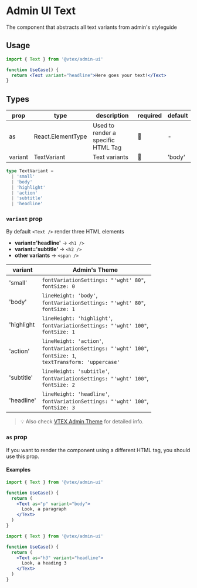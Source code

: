 # Admin UI Text

The component that abstracts all text variants from admin's styleguide

## Usage

```jsx
import { Text } from '@vtex/admin-ui'

function UseCase() {
  return <Text variant="headline">Here goes your text!</Text>
}
```

## Types

| prop    | type              | description                        | required | default |
| ------- | ----------------- | ---------------------------------- | -------- | ------- |
| as      | React.ElementType | Used to render a specific HTML Tag | 🚫       | -       |
| variant | TextVariant       | Text variants                      | 🚫       | 'body'  |

```ts
type TextVariant =
  | 'small'
  | 'body'
  | 'highlight'
  | 'action'
  | 'subtitle'
  | 'headline'
```

### `variant` prop

By default `<Text />` render three HTML elements

- **variant='headline'** -> `<h1 />`
- **variant='subtitle'** -> `<h2 />`
- **other variants** -> `<span />`

| variant    | Admin's Theme                                                                                                       |
| ---------- | ------------------------------------------------------------------------------------------------------------------- |
| 'small'    | `fontVariationSettings: "'wght' 80"`,<br>`fontSize: 0`                                                              |
| 'body'     | `lineHeight: 'body'`,<br> `fontVariationSettings: "'wght' 80"`,<br> `fontSize: 1`                                   |
| 'highlight | `lineHeight: 'highlight'`,<br> `fontVariationSettings: "'wght' 100"`,<br> `fontSize: 1`                             |
| 'action'   | `lineHeight: 'action'`,<br>`fontVariationSettings: "'wght' 100"`,<br>`fontSize: 1`,<br>`textTransform: 'uppercase'` |
| 'subtitle' | `lineHeight: 'subtitle'`,<br> `fontVariationSettings: "'wght' 100"`,<br> `fontSize: 2`                              |
| 'headline' | `lineHeight: 'headline'`,<br> `fontVariationSettings: "'wght' 100"`,<br>`fontSize: 3`                               |

> 💡 Also check [VTEX Admin Theme](../../theme/README.md) for detailed info.

### `as` prop

If you want to render the component using a different HTML tag, you should use this prop.

#### Examples

```jsx
import { Text } from '@vtex/admin-ui'

function UseCase() {
  return (
    <Text as="p" variant="body">
      Look, a paragraph
    </Text>
  )
}
```

```jsx
import { Text } from '@vtex/admin-ui'

function UseCase() {
  return (
    <Text as="h3" variant="headline">
      Look, a heading 3
    </Text>
  )
}
```
